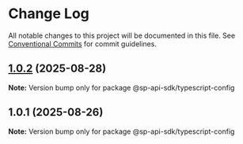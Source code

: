 # Change Log

All notable changes to this project will be documented in this file.
See [Conventional Commits](https://conventionalcommits.org) for commit guidelines.

## [1.0.2](https://github.com/bizon/selling-partner-api-sdk/compare/@sp-api-sdk/typescript-config@1.0.1...@sp-api-sdk/typescript-config@1.0.2) (2025-08-28)

**Note:** Version bump only for package @sp-api-sdk/typescript-config

## 1.0.1 (2025-08-26)

**Note:** Version bump only for package @sp-api-sdk/typescript-config
